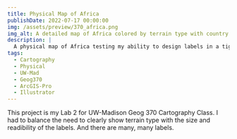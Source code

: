 ```yaml
---
title: Physical Map of Africa
publishDate: 2022-07-17 00:00:00
img: /assets/preview/370_africa.png
img_alt: A detailed map of Africa colored by terrain type with country boundaries and labels for geographical point features, geographical area features, and and major cities.
description: |
  A physical map of Africa testing my ability to design labels in a tight squeeze.
tags:
  - Cartography
  - Physical
  - UW-Mad
  - Geog370
  - ArcGIS-Pro
  - Illustrator
---
```


This project is my Lab 2 for UW-Madison Geog 370 Cartography Class. I had to balance the need to clearly show terrain type with the size and readibility of the labels. And there are many, many labels.
